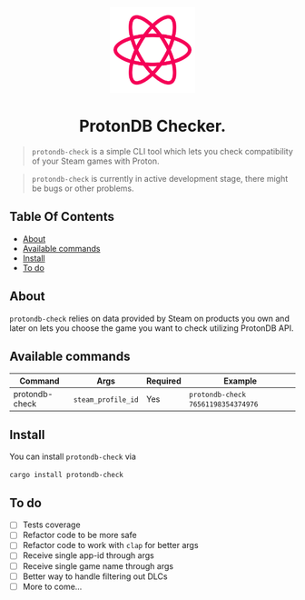 <p align="center">
  <img alt="ProtonDB logo" src="./readme_items/protondb.svg" height="150" width="150" />
</p>

<h1 align="center">
ProtonDB Checker.
</h1>

> <code>protondb-check</code> is a simple CLI tool which lets you check compatibility of your Steam games with Proton.

> <code>protondb-check</code> is currently in active development stage, there might be bugs or other problems.

## Table Of Contents

- [About](#-about)
- [Available commands](#-available-commands)
- [Install](#-install)
- [To do](#-to-do)

## About

`protondb-check` relies on data provided by Steam on products you own and later on lets you choose the game you want to check utilizing ProtonDB API.

## Available commands

| Command        | Args               | Required | Example                            |
| -------------- | ------------------ | -------- | ---------------------------------- |
| protondb-check | `steam_profile_id` | Yes      | `protondb-check 76561198354374976` |

## Install

You can install `protondb-check` via

`cargo install protondb-check`

## To do

- [ ] Tests coverage
- [ ] Refactor code to be more safe
- [ ] Refactor code to work with `clap` for better args
- [ ] Receive single app-id through args
- [ ] Receive single game name through args
- [ ] Better way to handle filtering out DLCs
- [ ] More to come...
